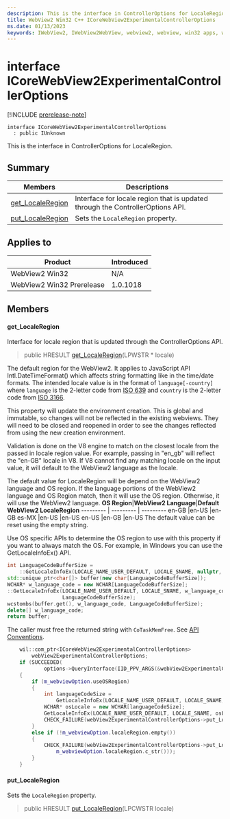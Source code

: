 ```yaml
---
description: This is the interface in ControllerOptions for LocaleRegion.
title: WebView2 Win32 C++ ICoreWebView2ExperimentalControllerOptions
ms.date: 01/13/2023
keywords: IWebView2, IWebView2WebView, webview2, webview, win32 apps, win32, edge, ICoreWebView2, ICoreWebView2Controller, browser control, edge html, ICoreWebView2ExperimentalControllerOptions
---
```


# interface ICoreWebView2ExperimentalControllerOptions

[!INCLUDE [prerelease-note](../includes/prerelease-note.md)]

```
interface ICoreWebView2ExperimentalControllerOptions
  : public IUnknown
```

This is the interface in ControllerOptions for LocaleRegion.

## Summary

 Members                        | Descriptions
--------------------------------|---------------------------------------------
[get_LocaleRegion](#get_localeregion) | Interface for locale region that is updated through the ControllerOptions API.
[put_LocaleRegion](#put_localeregion) | Sets the `LocaleRegion` property.

## Applies to

Product                         | Introduced
--------------------------------|---------------------------------------------
WebView2 Win32            |    N/A
WebView2 Win32 Prerelease |    1.0.1018

## Members

#### get_LocaleRegion

Interface for locale region that is updated through the ControllerOptions API.

> public HRESULT [get_LocaleRegion](#get_localeregion)(LPWSTR * locale)

The default region for the WebView2. It applies to JavaScript API Intl.DateTimeFormat() which affects string formatting like in the time/date formats. The intended locale value is in the format of `language[-country]` where `language` is the 2-letter code from [ISO 639](https://www.iso.org/iso-639-language-codes.html) and `country` is the 2-letter code from [ISO 3166](https://www.iso.org/standard/72482.html).

This property will update the environment creation. This is global and immutable, so changes will not be reflected in the existing webviews. They will need to be closed and reopened in order to see the changes reflected from using the new creation environment.

Validation is done on the V8 engine to match on the closest locale from the passed in locale region value. For example, passing in "en_gb" will reflect the "en-GB" locale in V8. If V8 cannot find any matching locale on the input value, it will default to the WebView2 language as the locale.

The default value for LocaleRegion will be depend on the WebView2 language and OS region. If the language portions of the WebView2 language and OS Region match, then it will use the OS region. Otherwise, it will use the WebView2 language. 
**OS Region**|**WebView2 Language**|**Default WebView2 LocaleRegion**
--------- | --------- | ---------
en-GB   |en-US   |en-GB
es-MX   |en-US   |en-US
en-US   |en-GB   |en-US
The default value can be reset using the empty string.

Use OS specific APIs to determine the OS region to use with this property if you want to always match the OS. For example, in Windows you can use the GetLocaleInfoEx() API. 
```cpp
int LanguageCodeBufferSize =
    ::GetLocaleInfoEx(LOCALE_NAME_USER_DEFAULT, LOCALE_SNAME, nullptr, 0);
std::unique_ptr<char[]> buffer(new char[LanguageCodeBufferSize]);
WCHAR* w_language_code = new WCHAR[LanguageCodeBufferSize];
::GetLocaleInfoEx(LOCALE_NAME_USER_DEFAULT, LOCALE_SNAME, w_language_code,
                  LanguageCodeBufferSize);
wcstombs(buffer.get(), w_language_code, LanguageCodeBufferSize);
delete[] w_language_code;
return buffer;
```

The caller must free the returned string with `CoTaskMemFree`. See [API Conventions](/microsoft-edge/webview2/concepts/win32-api-conventions#strings). 
```cpp
    wil::com_ptr<ICoreWebView2ExperimentalControllerOptions>
        webView2ExperimentalControllerOptions;
    if (SUCCEEDED(
            options->QueryInterface(IID_PPV_ARGS(&webView2ExperimentalControllerOptions))))
    {
        if (m_webviewOption.useOSRegion)
        {
            int languageCodeSize =
                GetLocaleInfoEx(LOCALE_NAME_USER_DEFAULT, LOCALE_SNAME, nullptr, 0);
            WCHAR* osLocale = new WCHAR[languageCodeSize];
            GetLocaleInfoEx(LOCALE_NAME_USER_DEFAULT, LOCALE_SNAME, osLocale, languageCodeSize);
            CHECK_FAILURE(webView2ExperimentalControllerOptions->put_LocaleRegion(osLocale));
        }
        else if (!m_webviewOption.localeRegion.empty())
        {
            CHECK_FAILURE(webView2ExperimentalControllerOptions->put_LocaleRegion(
                m_webviewOption.localeRegion.c_str()));
        }
    }
```

#### put_LocaleRegion

Sets the `LocaleRegion` property.

> public HRESULT [put_LocaleRegion](#put_localeregion)(LPCWSTR locale)

